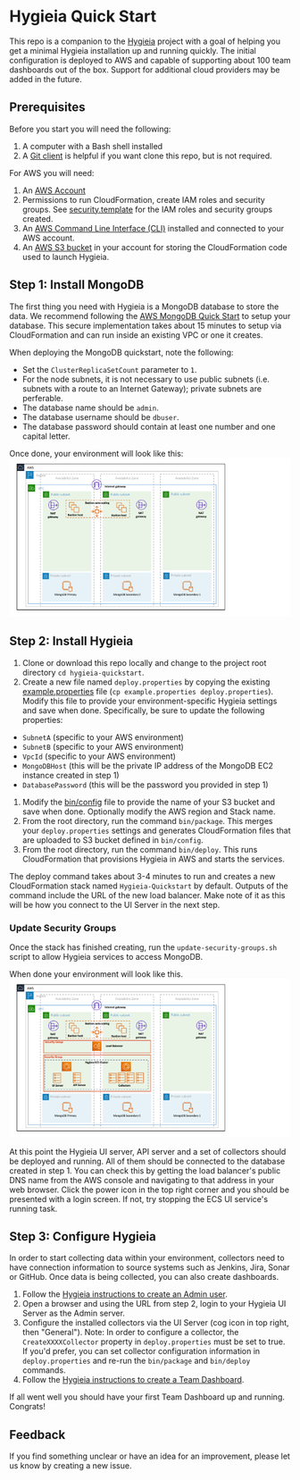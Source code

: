 # Hygieia Quick Start
This repo is a companion to the [Hygieia](https://hygieia.github.io/) project with a goal of helping you get a minimal Hygieia installation up and running quickly. The initial configuration is deployed to AWS and capable of supporting about 100 team dashboards out of the box. Support for additional cloud providers may be added in the future.

## Prerequisites
Before you start you will need the following:
1. A computer with a Bash shell installed
1. A [Git client](https://git-scm.com/downloads) is helpful if you want clone this repo, but is not required.

For AWS you will need:
1. An [AWS Account](https://aws.amazon.com/account/)
1. Permissions to run CloudFormation, create IAM roles and security groups. See [security.template](cfn/security.template) for the IAM roles and security groups created.
1. An [AWS Command Line Interface (CLI)](https://aws.amazon.com/cli/) installed and connected to your AWS account.
1. An [AWS S3 bucket](https://aws.amazon.com/s3/) in your account for storing the CloudFormation code used to launch Hygieia.

## Step 1: Install MongoDB
The first thing you need with Hygieia is a MongoDB database to store the data. We recommend following the [AWS MongoDB Quick Start](https://aws.amazon.com/quickstart/architecture/mongodb/) to setup your database. This secure implementation takes about 15 minutes to setup via CloudFormation and can run inside an existing VPC or one it creates.

When deploying the MongoDB quickstart, note the following:
- Set the `ClusterReplicaSetCount` parameter to `1`.
- For the node subnets, it is not necessary to use public subnets (i.e. subnets with a route to an Internet Gateway); private subnets are perferable.
- The database name should be `admin`.
- The database username should be `dbuser`.
- The database password should contain at least one number and one capital letter.

Once done, your environment will look like this:
![Figure 1](images/aws_quickstart_mongodb.png)

## Step 2: Install Hygieia
1. Clone or download this repo locally and change to the project root directory `cd hygieia-quickstart`.
1. Create a new file named `deploy.properties` by copying the existing [example.properties](example.properties) file (`cp example.properties deploy.properties`). Modify this file to provide your environment-specific Hygieia settings and save when done. Specifically, be sure to update the following properties:
  - `SubnetA` (specific to your AWS environment)
  - `SubnetB` (specific to your AWS environment)
  - `VpcId` (specific to your AWS environment)
  - `MongoDBHost` (this will be the private IP address of the MongoDB EC2 instance created in step 1)
  - `DatabasePassword` (this will be the password you provided in step 1)
1. Modify the [bin/config](bin/config) file to provide the name of your S3 bucket and save when done. Optionally modify the AWS region and Stack name.
1. From the root directory, run the command `bin/package`. This merges your `deploy.properties` settings and generates CloudFormation files that are uploaded to S3 bucket defined in `bin/config`.
1. From the root directory, run the command `bin/deploy`. This runs CloudFormation that provisions Hygieia in AWS and starts the services.

The deploy command takes about 3-4 minutes to run and creates a new CloudFormation stack named `Hygieia-Quickstart` by default. Outputs of the command include the URL of the new load balancer. Make note of it as this will be how you connect to the UI Server in the next step.

### Update Security Groups
Once the stack has finished creating, run the `update-security-groups.sh` script to allow Hygieia services to access MongoDB.

When done your environment will look like this.
![Figure 2](images/aws_quickstart_hygieia.png)

At this point the Hygieia UI server, API server and a set of collectors should be deployed and running. All of them should be connected to the database created in step 1. You can check this by getting the load balancer's public DNS name from the AWS console and navigating to that address in your web browser. Click the power icon in the top right corner and you should be presented with a login screen. If not, try stopping the ECS UI service's running task.

## Step 3: Configure Hygieia
In order to start collecting data within your environment, collectors need to have connection information to source systems such as Jenkins, Jira, Sonar or GitHub. Once data is being collected, you can also create dashboards.

1. Follow the [Hygieia instructions to create an Admin user](https://hygieia.github.io/Hygieia/signup.html).
1. Open a browser and using the URL from step 2, login to your Hygieia UI Server as the Admin server.
1. Configure the installed collectors via the UI Server (cog icon in top right, then "General"). Note: In order to configure a collector, the `CreateXXXXCollector` property in `deploy.properties` must be set to true. If you'd prefer, you can set collector configuration information in `deploy.properties` and re-run the `bin/package` and `bin/deploy` commands.
1. Follow the [Hygieia instructions to create a Team Dashboard](https://hygieia.github.io/Hygieia/create_team_dashboard.html).

If all went well you should have your first Team Dashboard up and running. Congrats!

## Feedback
If you find something unclear or have an idea for an improvement, please let us know by creating a new issue.
